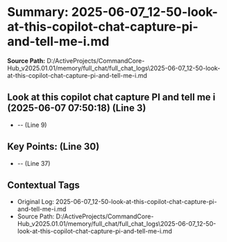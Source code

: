# Summary: 2025-06-07_12-50-look-at-this-copilot-chat-capture-pi-and-tell-me-i.md

**Source Path:** D:/ActiveProjects/CommandCore-Hub_v2025.01.01/memory/full_chat/full_chat_logs\2025-06-07_12-50-look-at-this-copilot-chat-capture-pi-and-tell-me-i.md

## Look at this copilot chat capture PI and tell me i (2025-06-07 07:50:18) (Line 3)
- -- (Line 9)

## Key Points: (Line 30)
- -- (Line 37)

## Contextual Tags
- Original Log: 2025-06-07_12-50-look-at-this-copilot-chat-capture-pi-and-tell-me-i.md
- Source Path: D:/ActiveProjects/CommandCore-Hub_v2025.01.01/memory/full_chat/full_chat_logs\2025-06-07_12-50-look-at-this-copilot-chat-capture-pi-and-tell-me-i.md
